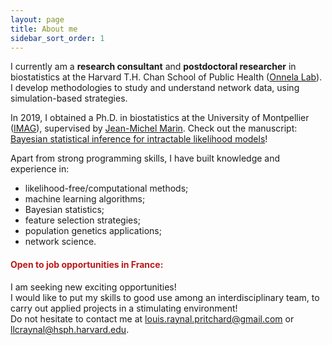 ```yaml
---
layout: page
title: About me
sidebar_sort_order: 1
---
```


I currently am a **research consultant** and **postdoctoral researcher** in biostatistics at the Harvard T.H. Chan School of Public Health
([Onnela Lab](https://www.hsph.harvard.edu/onnela-lab/)).
I develop methodologies to study and understand network data, using simulation-based strategies.

In 2019, I obtained a Ph.D. in biostatistics at the University of Montpellier ([IMAG](https://imag.edu.umontpellier.fr/)),
supervised by [Jean-Michel Marin](https://imag.umontpellier.fr/~marin/).
Check out the manuscript: [Bayesian statistical inference for intractable likelihood models](http://www.theses.fr/2019MONTS035)!

Apart from strong programming skills, I have built knowledge and experience in:
* likelihood-free/computational methods;
* machine learning algorithms;
* Bayesian statistics;
* feature selection strategies;
* population genetics applications;
* network science.

#### <span style="color:#BA1A1A">Open to job opportunities in France:</span>
I am seeking new exciting opportunities!<br/>
I would like to put my skills to good use among an interdisciplinary team, to carry out applied projects in a stimulating environment! <br/>
Do not hesitate to contact me at 
<a href="mailto:louis.raynal.pritchard@gmail.com">louis.raynal.pritchard@gmail.com</a> or 
<a href="mailto:llcraynal@hsph.harvard.edu">llcraynal@hsph.harvard.edu</a>.
